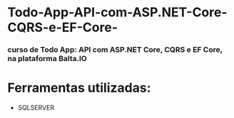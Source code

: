 # Todo-App-API-com-ASP.NET-Core-CQRS-e-EF-Core-
### curso de Todo App: API com ASP.NET Core, CQRS e EF Core, na plataforma Balta.IO
# Ferramentas utilizadas: 
- SQLSERVER
